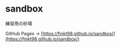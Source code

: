 # sandbox

練習用の砂場

GitHub Pages → [https://fjnkt98.github.io/sandbox/](https://fjnkt98.github.io/sandbox/)
